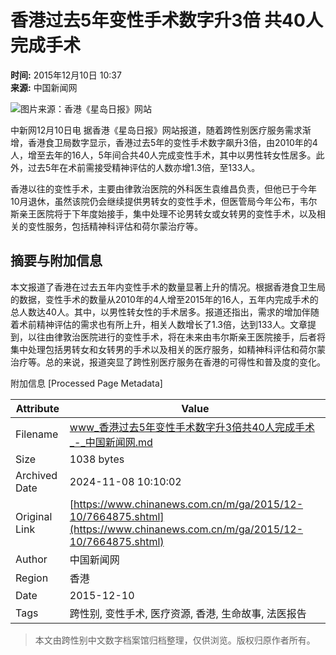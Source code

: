 # 香港过去5年变性手术数字升3倍 共40人完成手术

**时间:** 2015年12月10日 10:37  
**来源:** 中国新闻网  

![图片来源：香港《星岛日报》网站](http://www.chinanews.com/ga/2015/12-10/U587P4T8D7664875F107DT20151210103728.jpg)

中新网12月10日电 据香港《星岛日报》网站报道，随着跨性别医疗服务需求渐增，香港食卫局数字显示，香港过去5年的变性手术数字飙升3倍，由2010年的4人，增至去年的16人，5年间合共40人完成变性手术，其中以男性转女性居多。此外，过去5年在术前需接受精神评估的人数亦增1.3倍，至133人。

香港以往的变性手术，主要由律敦治医院的外科医生袁维昌负责，但他已于今年10月退休，虽然该院仍会继续提供男转女的变性手术，但医管局今年公布，韦尔斯亲王医院将于下年度始接手，集中处理不论男转女或女转男的变性手术，以及相关的变性服务，包括精神科评估和荷尔蒙治疗等。

## 摘要与附加信息

<!-- tcd_abstract -->
本文报道了香港在过去五年内变性手术的数量显著上升的情况。根据香港食卫生局的数据，变性手术的数量从2010年的4人增至2015年的16人，五年内完成手术的总人数达40人。其中，以男性转女性的手术居多。报道还指出，需求的增加伴随着术前精神评估的需求也有所上升，相关人数增长了1.3倍，达到133人。文章提到，以往由律敦治医院进行的变性手术，将在未来由韦尔斯亲王医院接手，后者将集中处理包括男转女和女转男的手术以及相关的医疗服务，如精神科评估和荷尔蒙治疗等。总的来说，报道突显了跨性别医疗服务在香港的可得性和普及度的变化。
<!-- tcd_abstract_end -->

附加信息 [Processed Page Metadata]

| Attribute       | Value                                  |
|-----------------|----------------------------------------|
| Filename        | www_香港过去5年变性手术数字升3倍共40人完成手术_-_中国新闻网.md                             |
| Size            | 1038 bytes                           |
| Archived Date   | 2024-11-08 10:10:02                             |
| Original Link   | [https://www.chinanews.com.cn/m/ga/2015/12-10/7664875.shtml](https://www.chinanews.com.cn/m/ga/2015/12-10/7664875.shtml)                       |
| Author          | 中国新闻网                               |
| Region          | 香港                               |
| Date            | 2015-12-10                                 |
| Tags            | 跨性别, 变性手术, 医疗资源, 香港, 生命故事, 法医报告                                 |
>
> 本文由跨性别中文数字档案馆归档整理，仅供浏览。版权归原作者所有。
>